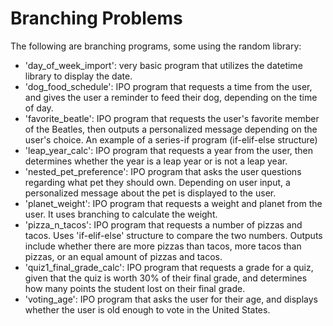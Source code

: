 # Branching Problems
The following are branching programs, some using the random library:
* 'day_of_week_import': very basic program that utilizes the datetime library to display the date. 
* 'dog_food_schedule': IPO program that requests a time from the user, and gives the user a reminder to feed their dog, depending on the time of day. 
* 'favorite_beatle': IPO program that requests the user's favorite member of the Beatles, then outputs a personalized message depending on the user's choice. An example of a series-if program (if-elif-else structure)
* 'leap_year_calc': IPO program that requests a year from the user, then determines whether the year is a leap year or is not a leap year.
* 'nested_pet_preference': IPO program that asks the user questions regarding what pet they should own. Depending on user input, a personalized message about the pet is displayed to the user. 
* 'planet_weight': IPO program that requests a weight and planet from the user. It uses branching to calculate the weight.
* 'pizza_n_tacos': IPO program that requests a number of pizzas and tacos. Uses 'if-elif-else' structure to compare the two numbers. Outputs include whether there are more pizzas than tacos, more tacos than pizzas, or an equal amount of pizzas and tacos.
* 'quiz1_final_grade_calc': IPO program that requests a grade for a quiz, given that the quiz is worth 30% of their final grade, and determines how many points the student lost on their final grade.
* 'voting_age': IPO program that asks the user for their age, and displays whether the user is old enough to vote in the United States. 

